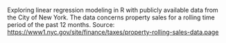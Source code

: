 Exploring linear regression modeling in R with publicly available data from the City of New York. The data concerns property sales for a rolling time period of the past 12 months.
Source: https://www1.nyc.gov/site/finance/taxes/property-rolling-sales-data.page
